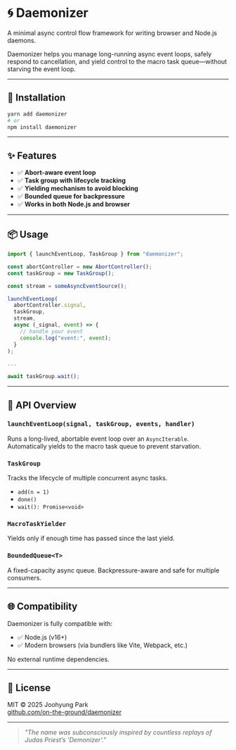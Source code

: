 # 🌀 Daemonizer

A minimal async control flow framework for writing browser and Node.js daemons.

Daemonizer helps you manage long-running async event loops, safely respond to cancellation, and yield control to the macro task queue—without starving the event loop.

---

## 🚀 Installation

```bash
yarn add daemonizer
# or
npm install daemonizer
```

---

## ✨ Features

- ✅ **Abort-aware event loop**
- ✅ **Task group with lifecycle tracking**
- ✅ **Yielding mechanism to avoid blocking**
- ✅ **Bounded queue for backpressure**
- ✅ **Works in both Node.js and browser**

---

## 📦 Usage

```ts
import { launchEventLoop, TaskGroup } from "daemonizer";

const abortController = new AbortController();
const taskGroup = new TaskGroup();

const stream = someAsyncEventSource();

launchEventLoop(
  abortController.signal,
  taskGroup,
  stream,
  async (_signal, event) => {
    // handle your event
    console.log("event:", event);
  }
);

...

await taskGroup.wait();
```

---

## 🧩 API Overview

### `launchEventLoop(signal, taskGroup, events, handler)`

Runs a long-lived, abortable event loop over an `AsyncIterable`.  
Automatically yields to the macro task queue to prevent starvation.

### `TaskGroup`

Tracks the lifecycle of multiple concurrent async tasks.

- `add(n = 1)`
- `done()`
- `wait(): Promise<void>`

### `MacroTaskYielder`

Yields only if enough time has passed since the last yield.

### `BoundedQueue<T>`

A fixed-capacity async queue. Backpressure-aware and safe for multiple consumers.

---

## 🌐 Compatibility

Daemonizer is fully compatible with:

- ✅ Node.js (v16+)
- ✅ Modern browsers (via bundlers like Vite, Webpack, etc.)

No external runtime dependencies.

---

## 📜 License

MIT © 2025 Joohyung Park  
[github.com/on-the-ground/daemonizer](https://github.com/on-the-ground/daemonizer)

---

> _"The name was subconsciously inspired by countless replays of Judas Priest’s 'Demonizer'."_